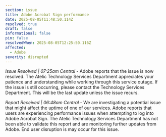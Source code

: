 ```yaml
---
section: issue
title: Adobe Acrobat Sign performance
date: 2025-08-05T11:48:50.114Z
resolved: true
draft: false
informational: false
pin: false
resolvedWhen: 2025-08-05T12:25:50.116Z
affected:
  - Adobe
severity: disrupted
---
```

*Issue Resolved | 07:25am Central* - Adobe reports that the issue is now resolved. The Atelic Technology Services Department appreciates your patience and understanding while working through this service outage. If the issue is still occurring, please contact the Technology Services Department. This will be the last update unless the issue recurs.

*Report Received | 06:48am Central* - We are investigating a potential issue that might affect the uptime of one of our services. Adobe reports that users are experiencing performance issues when attempting to log into Adobe Acrobat Sign. The Atelic Technology Services Department has not been able to validate this report and are monitoring further updates from Adobe. End user disruption is may occur for this issue.